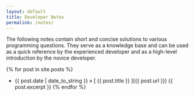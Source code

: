 ```yaml
---
layout: default
title: Developer Notes
permalink: /notes/
---
```


The following notes contain short and concise solutions to various 
programming questions. They serve as a knowledge base and can be used as a
quick reference by the experienced developer and as a high-level  
introduction by the novice developer.

{% for post in site.posts %}
  * {{ post.date | date_to_string }} &raquo; [ {{ post.title }} ]({{ post.url }})
    {{ post.excerpt }}
{% endfor %}